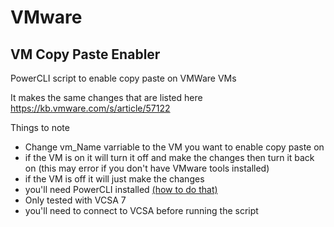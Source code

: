 # VMware

## VM Copy Paste Enabler
PowerCLI script to enable copy paste on VMWare VMs

It makes the same changes that are listed here https://kb.vmware.com/s/article/57122

Things to note
* Change vm_Name varriable to the VM you want to enable copy paste on
* if the VM is on it will turn it off and make the changes then turn it back on (this may error if you don't have VMware tools installed)
* if the VM is off it will just make the changes
* you'll need PowerCLI installed [(how to do that)](https://developer.vmware.com/powercli)
* Only tested with VCSA 7
* you'll need to connect to VCSA before running the script

